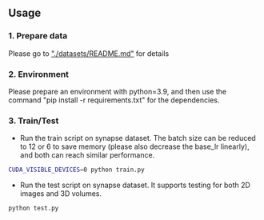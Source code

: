 ## Usage

### 1. Prepare data

Please go to ["./datasets/README.md"](datasets/README.md) for details

### 2. Environment

Please prepare an environment with python=3.9, and then use the command "pip install -r requirements.txt" for the dependencies.

### 3. Train/Test

- Run the train script on synapse dataset. The batch size can be reduced to 12 or 6 to save memory (please also decrease the base_lr linearly), and both can reach similar performance.

```bash
CUDA_VISIBLE_DEVICES=0 python train.py
```

- Run the test script on synapse dataset. It supports testing for both 2D images and 3D volumes.

```bash
python test.py
```
